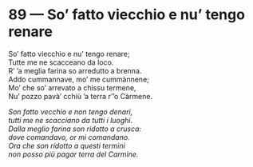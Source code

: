 # 89 — So’ fatto viecchio e nu’ tengo renare

So’ fatto viecchio e nu’ tengo renare;  
Tutte me ne scacceano da loco.  
R’ ’a meglia farina so arredutto a brenna.  
Addo cummannave, mo’ me cummànnene;  
Mo’ che so’ arrevato a chissu termene,  
Nu’ pozzo pavà’ cchiù ’a terra r’’o Càrmene.

_Son fatto vecchio e non tengo denari,  
tutti me ne scacciano da tutti i luoghi.  
Dalla meglio farina son ridotto a crusca:  
dove comandavo, or mi comandano.  
Ora che son ridotto a questi termini  
non posso più pagar terra del Carmine._

